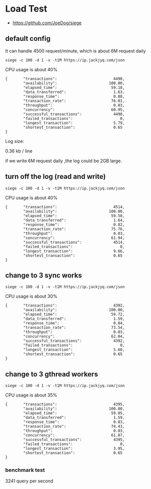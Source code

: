 # Load Test

- https://github.com/JoeDog/siege

## default config

It can handle 4500 request/minute, which is about 6M request daily

`siege -c 100 -d 1 -v -t1M https://ip.jackjyq.com/json`

CPU usage is about 40%

```shell
{       "transactions":                         4498,
        "availability":                       100.00,
        "elapsed_time":                        59.18,
        "data_transferred":                     1.63,
        "response_time":                        0.80,
        "transaction_rate":                    76.01,
        "throughput":                           0.03,
        "concurrency":                         60.95,
        "successful_transactions":              4498,
        "failed_transactions":                     0,
        "longest_transaction":                  5.79,
        "shortest_transaction":                 0.65
}
```

Log size:

0.36 kb / line

if we write 6M request daily ,the log could be 2GB large.

## turn off the log (read and write)

`siege -c 100 -d 1 -v -t1M https://ip.jackjyq.com/json`

CPU usage is about 40%

```shell
{       "transactions":                         4514,
        "availability":                       100.00,
        "elapsed_time":                        59.58,
        "data_transferred":                     1.64,
        "response_time":                        0.82,
        "transaction_rate":                    75.76,
        "throughput":                           0.03,
        "concurrency":                         61.94,
        "successful_transactions":              4514,
        "failed_transactions":                     0,
        "longest_transaction":                  9.66,
        "shortest_transaction":                 0.65
}
```

## change to 3 sync works

`siege -c 100 -d 1 -v -t1M https://ip.jackjyq.com/json`

CPU usage is about 30%

```shell
{       "transactions":                         4392,
        "availability":                       100.00,
        "elapsed_time":                        59.72,
        "data_transferred":                     1.59,
        "response_time":                        0.84,
        "transaction_rate":                    73.54,
        "throughput":                           0.03,
        "concurrency":                         62.04,
        "successful_transactions":              4392,
        "failed_transactions":                     0,
        "longest_transaction":                  5.68,
        "shortest_transaction":                 0.65
}
```

## change to 3 gthread workers

`siege -c 100 -d 1 -v -t1M https://ip.jackjyq.com/json`

CPU usage is about 35%

```shell
{       "transactions":                         4395,
        "availability":                       100.00,
        "elapsed_time":                        59.05,
        "data_transferred":                     1.59,
        "response_time":                        0.83,
        "transaction_rate":                    74.43,
        "throughput":                           0.03,
        "concurrency":                         61.87,
        "successful_transactions":              4395,
        "failed_transactions":                     0,
        "longest_transaction":                  3.95,
        "shortest_transaction":                 0.65
}
```

### benchmark test

3241 query per second
